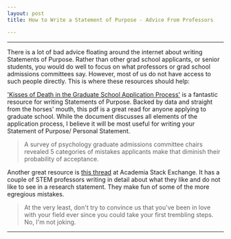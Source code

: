```yaml
---
layout: post
title: How to Write a Statement of Purpose - Advice From Professors

---
```


<hr>

There is a lot of bad advice floating around the internet about writing Statements of Purpose. Rather than other grad school applicants, or senior students, you would do well to focus on what professors or grad school admissions committees say. However, most of us do not have access to such people directly. This is where these resources should help:

['Kisses of Death in the Graduate School Application Process'](https://psychology.unl.edu/psichi/Graduate_School_Application_Kisses_of_Death.pdf) is a fantastic resource for writing Statements of Purpose. Backed by data and straight from the horses' mouth, this pdf is a great read for anyone applying to graduate school. While the document discusses all elements of the application process, I believe it will be most useful for writing your Statement of Purpose/ Personal Statement.

>A survey of psychology graduate admissions committee chairs revealed 5 categories of mistakes applicants make that diminish their probability of acceptance. 

Another great resource is [this thread](https://academia.stackexchange.com/questions/1529/choosing-research-ideas-to-include-in-a-statement-of-purpose) at Academia Stack Exchange. It has a couple of STEM professors writing in detail about what they like and do not like to see in a research statement. They make fun of some of the more egregious mistakes.

>At the very least, don't try to convince us that you've been in love with your field ever since you could take your first trembling steps. No, I'm not joking.  

<hr>
